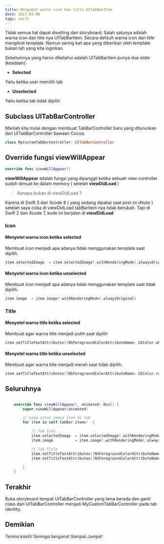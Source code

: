 ```yaml
---
title: Mengubah warna icon dan title UITabBarItem
date: 2017-03-08
tags: swift
---
```


Tidak semua hal dapat disetting dari storyboard. Salah satunya adalah warna icon dan title nya UITabBarItem. Secara default warna icon dan title mengikuti template. Namun sering kali apa yang diberikan oleh template bukan lah yang kita inginkan.

Sebelumnya yang harus diketahui adalah UITabBarItem punya dua _state_  (keadaan):
- **Selected**

Yaitu ketika user memilih tab

- **Unselected**

Yaitu ketika tab tidak dipilih


## Subclass UITabBarController

Marilah kita mulai dengan membuat TabBarController baru yang diturunkan dari UITabBarController bawaan Cocoa.

``` swift
class MyCustomTabBarController: UITabBarController
```


## Override fungsi viewWillAppear

``` swift
override func viewWillAppear()
```

**viewWillAppear** adalah fungsi yang dipanggil ketika sebuah view controller sudah dimuat ke dalam memory ( setelah **viewDidLoad** )

> Kenapa bukan di viewDidLoad ?

Karena di Swift 3 dan Xcode 8 ( yang sedang dipakai saat post ini ditulis ) setelah saya coba di viewDidLoad tabBarItem nya tidak berubah. Tapi di Swift 2 dan Xcode 7, kode ini berjalan di **viewDidLoad**






### Icon
#### Menyetel warna icon ketika selected

Membuat icon menjadi apa adanya tidak menggunakan template saat dipilih.

``` swift
item.selectedImage  = item.selectedImage?.withRenderingMode(.alwaysOriginal)
```



#### Menyetel warna icon ketika unselected

Membuat icon menjadi apa adanya tidak menggunakan template saat tidak dipilih.

``` swift
item.image  = item.image?.withRenderingMode(.alwaysOriginal)
```

### Title
#### Menyetel warna title ketika selected

Membuat agar warna title menjadi putih saat dipilih

``` swift
item.setTitleTextAttributes([NSForegroundColorAttributeName: UIColor.white ], for: .selected)
 ```

#### Menyetel warna title ketika unselected

Membuat agar warna title menjadi merah saat tidak dipilih.

``` swift
item.setTitleTextAttributes([NSForegroundColorAttributeName: UIColor.red ], for: .normal)
```




## Seluruhnya

``` swift

    override func viewWillAppear(_ animated: Bool) {
        super.viewWillAppear(animated)

        // Loop untuk semua item di tab
        for item in self.tabBar.items!  {

            // Tab Icon
            item.selectedImage  = item.selectedImage?.withRenderingMode(.alwaysOriginal)
            item.image          = item.image?.withRenderingMode(.alwaysOriginal)

            // Tab Title
            item.setTitleTextAttributes([NSForegroundColorAttributeName: UIColor.white ], for: .selected)
            item.setTitleTextAttributes([NSForegroundColorAttributeName: UIColor.red], for: .normal)

        }
    }
```

## Terakhir
Buka storyboard tempat UITabBarController yang lama berada dan ganti class dari UITabBarController menjadi MyCustomTabBarController pada tab identity.


## Demikian
_Terima kasih! Semoga berguna! Sampai Jumpa!_
